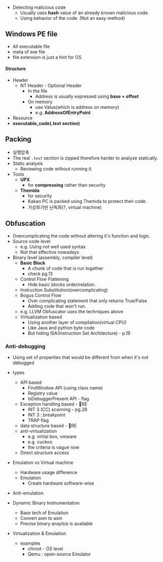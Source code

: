 - Detecting malicious code
	- Usually uses **hash** value of an already known malicious code.
	- Using behavior of the code. (Not an easy method)

## Windows PE file
- All executable file
- meta of exe file
- file extension is just a hint for OS
#### Structure
- Header
	- NT Header - Optional Header
		- In the file
			- Address is usually expressed using **base + offset**
		- On memory
			- use Value(which is address on memory)
			- e.g. **AddressOfEntryPoint**
- Resource
- **executable_code(.text section)**

## Packing
- 실행압축
- The real `.text` section is zipped therefore harder to analyze statically.
- Static analysis
	- Reviewing code without running it.
- Tools
	- **UPX**
		- for **compressing** rather than security
	- **Themida**
		- for security
		- Kakao PC is packed using Themida to protect their code.
		- 가상화기반 난독화(?, virtual machine)

## Obfuscation
- Overcomplicating the code without altering it's function and logic.
- Source code level
	- e.g. Using not well used syntax
	- Not that effective nowadays
- Binary level (assembly, compiler level)
	- **Basic Block**
		- A chunk of code that is run together
		- check pg.13
	- Control Flow Flattening
		- Hide basic blocks order/relation.
	- Instruction Substitution(overcomplicating)
	- Bogus Control Flow
		- Over complicating statement that only returns True/False
		- Adding code that won't run.
	- e.g. LLVM Obfuscator uses the techniques above
	- Virtualization based
		- Using another layer of compilation(virtual CPU)
		- Like Java and python byte code
		- But hiding ISA(Instruction Set Architecture) - p.19

### Anti-debugging
- Using set of properties that would be different from when it's not debugged
- types
	- API based
		- FindWindow API (using class name)
		- Registry value
		- IsDebuggerPresent API - flag
	- Exception handling based - 🧨RE
		- INT 3 (CC) scanning - pg.28
		- INT 3 : breakpoint
		- TRAP flag
	- data structure based - 🧨RE
	- anti-virtualization
		- e.g. virtial box, vmware
		- e.g. cuckoo
		- the criteria is vague now
	- Direct structure access


- Emulation vs Virtual machine
	- Hardware usage difference
	- Emulation
		- Create hardware software-wise

- Anti-emulation

- Dynamic Binary Instrumentation
	- Base tech of Emulation
	- Convert asm to asm
	- Precise binary anaylsis is available

- Virtualization & Emulation
	- examples
		- chroot - OS level
		- Qemu : open-source Emulator